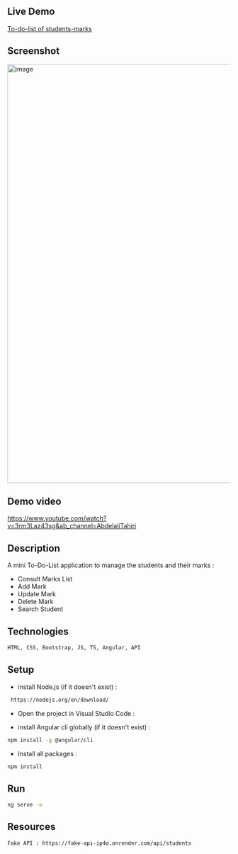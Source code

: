 ## Live Demo

[To-do-list of students-marks](https://tahiriabdo131.github.io/crud-marks-angular/)


## Screenshot

<img width="946" alt="image" src="https://user-images.githubusercontent.com/56969009/215273720-df9d8d17-57ef-48b4-829c-d49b57a9f8e4.png">



## Demo video
https://www.youtube.com/watch?v=3rm3Laz43sg&ab_channel=AbdelaliTahiri


## Description

A mini To-Do-List application to manage the students and their marks :
- Consult Marks List
- Add Mark
- Update Mark
- Delete Mark
- Search Student


## Technologies

```sh
HTML, CSS, Bootstrap, JS, TS, Angular, API
```


## Setup

- install Node.js (if it doesn't exist) :
```sh
 https://nodejs.org/en/download/
```

- Open the project in Visual Studio Code : 


- install Angular cli globally (if it doesn't exist) : 
```sh
npm install -g @angular/cli
```

- Install all packages : 
```sh
npm install
```


## Run

```sh
ng serve -o
```


## Resources


```sh
Fake API : https://fake-api-ip4o.onrender.com/api/students
```
